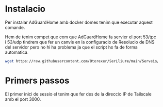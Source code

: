 # Instalacio
Per instalar AdGuardHome amb docker domes tenim que executar aquest comande.

Hem de tenim compet que com que AdGuardHome fa servier el port 53/tpc i 53/udp tindrem que fer un canvis en la configuracio de Resolucio de DNS del servidor pero no hi ha problema ja que el script ho fa de forma automatica.
```bash
wget https://raw.githubusercontent.com/Otorexer/SerLliure/main/Serveis/AdGuardHome/Install.sh && bash Install.sh && rm Install.sh
```
# Primers passos
El primer inici de sessio el tenim que fer des de la direccio IP de Tailscale amb el port 3000.
